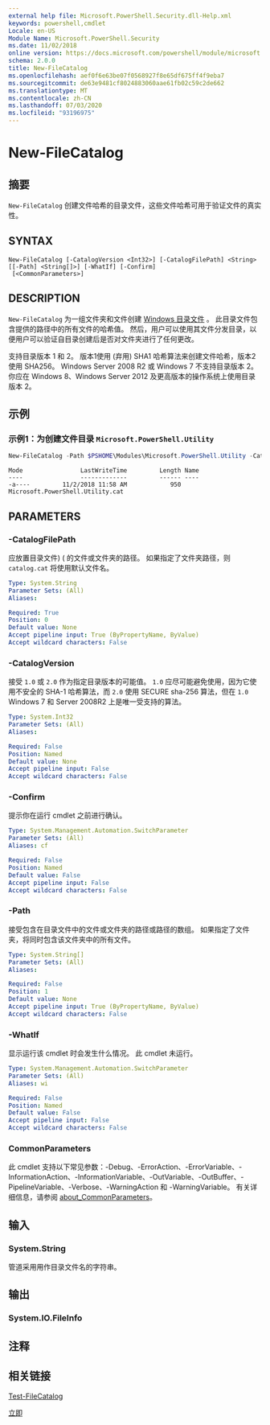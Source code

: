 ```yaml
---
external help file: Microsoft.PowerShell.Security.dll-Help.xml
keywords: powershell,cmdlet
Locale: en-US
Module Name: Microsoft.PowerShell.Security
ms.date: 11/02/2018
online version: https://docs.microsoft.com/powershell/module/microsoft.powershell.security/new-filecatalog?view=powershell-7&WT.mc_id=ps-gethelp
schema: 2.0.0
title: New-FileCatalog
ms.openlocfilehash: aef0f6e63be07f0568927f8e65df675ff4f9eba7
ms.sourcegitcommit: de63e9481cf8024883060aae61fb02c59c2de662
ms.translationtype: MT
ms.contentlocale: zh-CN
ms.lasthandoff: 07/03/2020
ms.locfileid: "93196975"
---
```

# New-FileCatalog

## 摘要
`New-FileCatalog` 创建文件哈希的目录文件，这些文件哈希可用于验证文件的真实性。

## SYNTAX

```
New-FileCatalog [-CatalogVersion <Int32>] [-CatalogFilePath] <String> [[-Path] <String[]>] [-WhatIf] [-Confirm]
 [<CommonParameters>]
```

## DESCRIPTION

`New-FileCatalog` 为一组文件夹和文件创建 [Windows 目录文件](/windows-hardware/drivers/install/catalog-files) 。
此目录文件包含提供的路径中的所有文件的哈希值。
然后，用户可以使用其文件分发目录，以便用户可以验证自目录创建后是否对文件夹进行了任何更改。

支持目录版本 1 和 2。 版本1使用 (弃用) SHA1 哈希算法来创建文件哈希，版本2使用 SHA256。
Windows Server 2008 R2 或 Windows 7 不支持目录版本 2。
你应在 Windows 8、Windows Server 2012 及更高版本的操作系统上使用目录版本 2。

## 示例

### 示例1：为创建文件目录 `Microsoft.PowerShell.Utility`

```powershell
New-FileCatalog -Path $PSHOME\Modules\Microsoft.PowerShell.Utility -CatalogFilePath \temp\Microsoft.PowerShell.Utility.cat -CatalogVersion 2.0
```

```Output
Mode                LastWriteTime         Length Name
----                -------------         ------ ----
-a----         11/2/2018 11:58 AM            950 Microsoft.PowerShell.Utility.cat
```

## PARAMETERS

### -CatalogFilePath

应放置目录文件)  ( 的文件或文件夹的路径。
如果指定了文件夹路径，则 `catalog.cat` 将使用默认文件名。

```yaml
Type: System.String
Parameter Sets: (All)
Aliases:

Required: True
Position: 0
Default value: None
Accept pipeline input: True (ByPropertyName, ByValue)
Accept wildcard characters: False
```

### -CatalogVersion

接受 `1.0` 或 `2.0` 作为指定目录版本的可能值。
`1.0` 应尽可能避免使用，因为它使用不安全的 SHA-1 哈希算法，而 `2.0` 使用 SECURE sha-256 算法，但在 `1.0` Windows 7 和 Server 2008R2 上是唯一受支持的算法。

```yaml
Type: System.Int32
Parameter Sets: (All)
Aliases:

Required: False
Position: Named
Default value: None
Accept pipeline input: False
Accept wildcard characters: False
```

### -Confirm

提示你在运行 cmdlet 之前进行确认。

```yaml
Type: System.Management.Automation.SwitchParameter
Parameter Sets: (All)
Aliases: cf

Required: False
Position: Named
Default value: False
Accept pipeline input: False
Accept wildcard characters: False
```

### -Path

接受包含在目录文件中的文件或文件夹的路径或路径的数组。
如果指定了文件夹，将同时包含该文件夹中的所有文件。

```yaml
Type: System.String[]
Parameter Sets: (All)
Aliases:

Required: False
Position: 1
Default value: None
Accept pipeline input: True (ByPropertyName, ByValue)
Accept wildcard characters: False
```

### -WhatIf

显示运行该 cmdlet 时会发生什么情况。
此 cmdlet 未运行。

```yaml
Type: System.Management.Automation.SwitchParameter
Parameter Sets: (All)
Aliases: wi

Required: False
Position: Named
Default value: False
Accept pipeline input: False
Accept wildcard characters: False
```

### CommonParameters

此 cmdlet 支持以下常见参数：-Debug、-ErrorAction、-ErrorVariable、-InformationAction、-InformationVariable、-OutVariable、-OutBuffer、-PipelineVariable、-Verbose、-WarningAction 和 -WarningVariable。 有关详细信息，请参阅 [about_CommonParameters](https://go.microsoft.com/fwlink/?LinkID=113216)。

## 输入

### System.String

管道采用用作目录文件名的字符串。

## 输出

### System.IO.FileInfo

## 注释

## 相关链接

[Test-FileCatalog](Test-FileCatalog.md)

[立即](/powerShell/module/powershellget)
